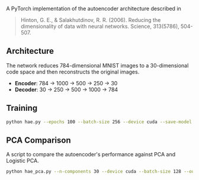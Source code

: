 A PyTorch implementation of the autoencoder architecture described in
> Hinton, G. E., & Salakhutdinov, R. R. (2006). Reducing the dimensionality of data with neural networks. Science, 313(5786), 504-507.

## Architecture
The network reduces 784-dimensional MNIST images to a 30-dimensional code space and then reconstructs the original images.
- **Encoder**: 784 → 1000 → 500 → 250 → 30
- **Decoder**: 30 → 250 → 500 → 1000 → 784

## Training
```bash
python hae.py --epochs 100 --batch-size 256 --device cuda --save-model --output-dir ./hae_results
```
## PCA Comparison
A script to compare the autoencoder's performance against PCA and Logistic PCA.

```bash
python hae_pca.py --n-components 30 --device cuda --batch-size 128 --output-dir ./hae_pca_results
```
